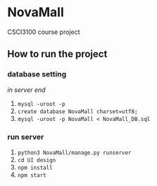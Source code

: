 # NovaMall
CSCI3100 course project

## How to run the project
### database setting
*in server end*
1. `mysql -uroot -p`
2. `create database NovaMall charset=utf8;`
3. `mysql -uroot -p NovaMall < NovaMall_DB.sql`

### run server
1. `python3 NovaMall/manage.py runserver`
2. `cd UI design`
3. `npm install`
4. `npm start`